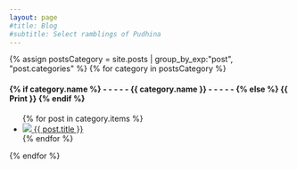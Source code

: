 ```yaml
---
layout: page
#title: Blog
#subtitle: Select ramblings of Pudhina
---
```


<div>
{% assign postsCategory = site.posts | group_by_exp:"post", "post.categories"  %}
{% for category in postsCategory %}
<h4 class="post-teaser__month">
<strong>
{% if category.name %} 
- - - - -  {{ category.name }} - - - - - 
{% else %} 
{{ Print }} 
{% endif %}
</strong>
</h4>
<ul class="list-posts">
{% for post in category.items %}
<li class="post-teaser">
<a href="{{ post.url | prepend: site.baseurl }}">
<img src="{{ {post.logo} | prepend: site.baseurl }}" id="about-img">
<!--img src="post-teaser__title">{{post.logo}}-->
<span class="post-teaser__title">{{ post.title }}</span>
<!--span class="post-teaser__date">{{ post.date | date: "%d %B %Y" }}</span -->
</a>
</li>
{% endfor %}
</ul>
{% endfor %}
</div>